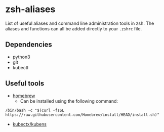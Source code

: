 # zsh-aliases
List of useful aliases and command line administration tools in zsh.
The aliases and functions can all be added directly to your `.zshrc` file.

## Dependencies
* python3
* git
* kubectl

## Useful tools
* [homebrew](https://brew.sh/)
    * Can be installed using the following command:
```
/bin/bash -c "$(curl -fsSL https://raw.githubusercontent.com/Homebrew/install/HEAD/install.sh)"
```
* [kubectx/kubens](https://github.com/ahmetb/kubectx)